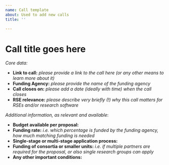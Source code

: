 ```yaml
---
name: Call template
about: Used to add new calls
title: ''

---
```


# Call title goes here

[//]: # (please put the call title also as name of the issue)

_Core data:_
- **Link to call:** _please provide a link to the call here (or any other means to learn more about it)_
- **Funding Agency:** _please provide the name of the funding agency_
- **Call closes on:** _please add a date (ideally with time) when the call closes_
- **RSE relevance:** _please describe very briefly (!) why this call matters for RSEs and/or research software_

_Additional information, as relevant and available_:
- **Budget available per proposal:**
- **Funding rate:** _i.e. which percentage is funded by the funding agency, how much matching funding is needed_
- **Single-stage or multi-stage application process:**
- **Funding of consortia or smaller units:** _i.e. if multiple partners are required for the proposal, or also single research groups can apply_
- **Any other important conditions:**

[//]: # (Note: labels will be assigned by the maintainers of this repository. No need to worry here!)
